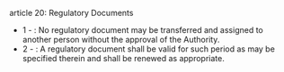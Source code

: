 article 20: Regulatory Documents 

<ul>
			<li>1 - : No regulatory document may be transferred and assigned to another person without the approval of the Authority. <ul>
			</ul></li>			<li>2 - : A regulatory document shall be valid for such period as may be specified therein and shall be renewed as appropriate.<ul>
			</ul></li></ul>